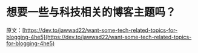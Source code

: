 # 想要一些与科技相关的博客主题吗？

原文：[https://dev.to/jawwad22/want-some-tech-related-topics-for-blogging-4he5](https://dev.to/jawwad22/want-some-tech-related-topics-for-blogging-4he5)